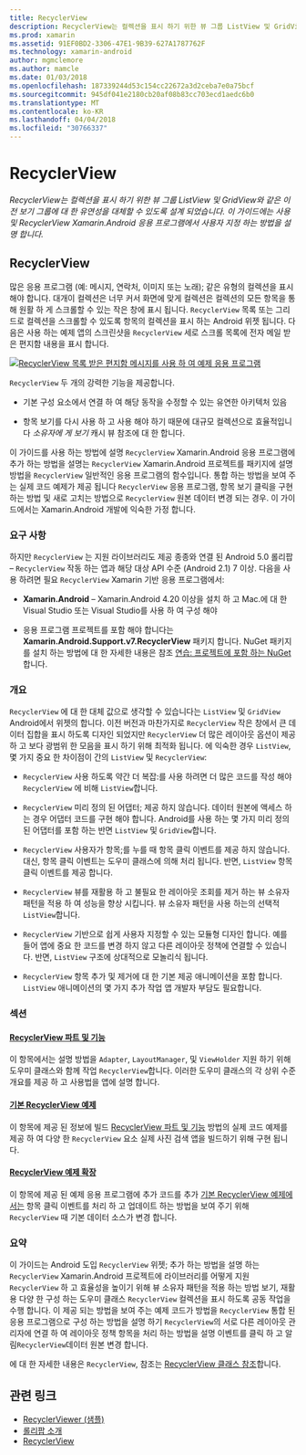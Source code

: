 ```yaml
---
title: RecyclerView
description: RecyclerView는 컬렉션을 표시 하기 위한 뷰 그룹 ListView 및 GridView와 같은 이전 보기 그룹에 대 한 유연성을 대체할 수 있도록 설계 되었습니다.  이 가이드에는 사용 및 RecyclerView Xamarin.Android 응용 프로그램에서 사용자 지정 하는 방법을 설명 합니다.
ms.prod: xamarin
ms.assetid: 91EF0BD2-3306-47E1-9B39-627A1787762F
ms.technology: xamarin-android
author: mgmclemore
ms.author: mamcle
ms.date: 01/03/2018
ms.openlocfilehash: 187339244d53c154cc22672a3d2ceba7e0a75bcf
ms.sourcegitcommit: 945df041e2180cb20af08b83cc703ecd1aedc6b0
ms.translationtype: MT
ms.contentlocale: ko-KR
ms.lasthandoff: 04/04/2018
ms.locfileid: "30766337"
---
```

# <a name="recyclerview"></a>RecyclerView

_RecyclerView는 컬렉션을 표시 하기 위한 뷰 그룹 ListView 및 GridView와 같은 이전 보기 그룹에 대 한 유연성을 대체할 수 있도록 설계 되었습니다.  이 가이드에는 사용 및 RecyclerView Xamarin.Android 응용 프로그램에서 사용자 지정 하는 방법을 설명 합니다._

## <a name="recyclerview"></a>RecyclerView

많은 응용 프로그램 (예: 메시지, 연락처, 이미지 또는 노래); 같은 유형의 컬렉션을 표시 해야 합니다. 대개이 컬렉션은 너무 커서 화면에 맞게 컬렉션은 컬렉션의 모든 항목을 통해 원활 하 게 스크롤할 수 있는 작은 창에 표시 됩니다.
`RecyclerView` 목록 또는 그리드로 컬렉션을 스크롤할 수 있도록 항목의 컬렉션을 표시 하는 Android 위젯 됩니다. 다음은 사용 하는 예제 앱의 스크린샷을 `RecyclerView` 세로 스크롤 목록에 전자 메일 받은 편지함 내용을 표시 합니다.

[![RecyclerView 목록 받은 편지함 메시지를 사용 하 여 예제 응용 프로그램](images/01-recyclerview-example-sml.png)](images/01-recyclerview-example.png#lightbox)

`RecyclerView` 두 개의 강력한 기능을 제공합니다.

-  기본 구성 요소에서 연결 하 여 해당 동작을 수정할 수 있는 유연한 아키텍처 있음

-  항목 보기를 다시 사용 하 고 사용 해야 하기 때문에 대규모 컬렉션으로 효율적입니다 *소유자에 게 보기* 캐시 뷰 참조에 대 한 합니다.

이 가이드를 사용 하는 방법에 설명 `RecyclerView` Xamarin.Android 응용 프로그램에 추가 하는 방법을 설명는 `RecyclerView` Xamarin.Android 프로젝트를 패키지에 설명 방법을 `RecyclerView` 일반적인 응용 프로그램의 함수입니다. 통합 하는 방법을 보여 주는 실제 코드 예제가 제공 됩니다 `RecyclerView` 응용 프로그램, 항목 보기 클릭을 구현 하는 방법 및 새로 고치는 방법으로 `RecyclerView` 원본 데이터 변경 되는 경우. 이 가이드에서는 Xamarin.Android 개발에 익숙한 가정 합니다.


### <a name="requirements"></a>요구 사항

하지만 `RecyclerView` 는 지원 라이브러리도 제공 종종와 연결 된 Android 5.0 롤리팝 &ndash; `RecyclerView` 작동 하는 앱과 해당 대상 API 수준 (Android 2.1) 7 이상. 다음을 사용 하려면 필요 `RecyclerView` Xamarin 기반 응용 프로그램에서:

-  **Xamarin.Android** &ndash; Xamarin.Android 4.20 이상을 설치 하 고 Mac.에 대 한 Visual Studio 또는 Visual Studio를 사용 하 여 구성 해야

-  응용 프로그램 프로젝트를 포함 해야 합니다는 **Xamarin.Android.Support.v7.RecyclerView** 패키지 합니다. NuGet 패키지를 설치 하는 방법에 대 한 자세한 내용은 참조 [연습: 프로젝트에 포함 하는 NuGet](https://docs.microsoft.com/visualstudio/mac/nuget-walkthrough)합니다.


### <a name="overview"></a>개요

`RecyclerView` 에 대 한 대체 값으로 생각할 수 있습니다는 `ListView` 및 `GridView` Android에서 위젯의 합니다. 이전 버전과 마찬가지로 `RecyclerView` 작은 창에서 큰 데이터 집합을 표시 하도록 디자인 되었지만 `RecyclerView` 더 많은 레이아웃 옵션이 제공 하 고 보다 광범위 한 모음을 표시 하기 위해 최적화 됩니다. 에 익숙한 경우 `ListView`, 몇 가지 중요 한 차이점이 간의 `ListView` 및 `RecyclerView`:

-   `RecyclerView` 사용 하도록 약간 더 복잡:를 사용 하려면 더 많은 코드를 작성 해야 `RecyclerView` 에 비해 `ListView`합니다.

-   `RecyclerView` 미리 정의 된 어댑터; 제공 하지 않습니다. 데이터 원본에 액세스 하는 경우 어댑터 코드를 구현 해야 합니다. Android를 사용 하는 몇 가지 미리 정의 된 어댑터를 포함 하는 반면 `ListView` 및 `GridView`합니다.

-   `RecyclerView` 사용자가 항목;를 누를 때 항목 클릭 이벤트를 제공 하지 않습니다. 대신, 항목 클릭 이벤트는 도우미 클래스에 의해 처리 됩니다. 반면, `ListView` 항목 클릭 이벤트를 제공 합니다.

-   `RecyclerView` 뷰를 재활용 하 고 불필요 한 레이아웃 조회를 제거 하는 뷰 소유자 패턴을 적용 하 여 성능을 향상 시킵니다. 뷰 소유자 패턴을 사용 하는의 선택적 `ListView`합니다.

-   `RecyclerView` 기반으로 쉽게 사용자 지정할 수 있는 모듈형 디자인 합니다. 예를 들어 앱에 중요 한 코드를 변경 하지 않고 다른 레이아웃 정책에 연결할 수 있습니다.
    반면, `ListView` 구조에 상대적으로 모놀리식 됩니다.

-   `RecyclerView` 항목 추가 및 제거에 대 한 기본 제공 애니메이션을 포함 합니다. `ListView` 애니메이션의 몇 가지 추가 작업 앱 개발자 부담도 필요합니다.


### <a name="sections"></a>섹션

#### <a name="recyclerview-parts-and-functionalityandroiduser-interfacelayoutsrecycler-viewparts-and-functionalitymd"></a>[RecyclerView 파트 및 기능](~/android/user-interface/layouts/recycler-view/parts-and-functionality.md)

이 항목에서는 설명 방법을 `Adapter`, `LayoutManager`, 및 `ViewHolder` 지원 하기 위해 도우미 클래스와 함께 작업 `RecyclerView`합니다.
이러한 도우미 클래스의 각 상위 수준 개요를 제공 하 고 사용법을 앱에 설명 합니다.

#### <a name="a-basic-recyclerview-exampleandroiduser-interfacelayoutsrecycler-viewrecyclerview-examplemd"></a>[기본 RecyclerView 예제](~/android/user-interface/layouts/recycler-view/recyclerview-example.md)

이 항목에 제공 된 정보에 빌드 [RecyclerView 파트 및 기능](~/android/user-interface/layouts/recycler-view/parts-and-functionality.md) 방법의 실제 코드 예제를 제공 하 여 다양 한 `RecyclerView` 요소 실제 사진 검색 앱을 빌드하기 위해 구현 됩니다.

#### <a name="extending-the-recyclerview-exampleandroiduser-interfacelayoutsrecycler-viewextending-the-examplemd"></a>[RecyclerView 예제 확장](~/android/user-interface/layouts/recycler-view/extending-the-example.md)

이 항목에 제공 된 예제 응용 프로그램에 추가 코드를 추가 [기본 RecyclerView 예제에서는](~/android/user-interface/layouts/recycler-view/recyclerview-example.md) 항목 클릭 이벤트를 처리 하 고 업데이트 하는 방법을 보여 주기 위해 `RecyclerView` 때 기본 데이터 소스가 변경 합니다.


### <a name="summary"></a>요약

이 가이드는 Android 도입 `RecyclerView` 위젯; 추가 하는 방법을 설명 하는 `RecyclerView` Xamarin.Android 프로젝트에 라이브러리를 어떻게 지원 `RecyclerView` 하 고 효율성을 높이기 위해 뷰 소유자 패턴을 적용 하는 방법 보기, 재활용 다양 한 구성 하는 도우미 클래스 `RecyclerView` 컬렉션을 표시 하도록 공동 작업을 수행 합니다. 이 제공 되는 방법을 보여 주는 예제 코드가 방법을 `RecyclerView` 통합 된 응용 프로그램으로 구성 하는 방법을 설명 하기 `RecyclerView`의 서로 다른 레이아웃 관리자에 연결 하 여 레이아웃 정책 항목을 처리 하는 방법을 설명 이벤트를 클릭 하 고 알림`RecyclerView`데이터 원본 변경 합니다.

에 대 한 자세한 내용은 `RecyclerView`, 참조는 [RecyclerView 클래스 참조](https://developer.android.com/reference/android/support/v7/widget/RecyclerView.html)합니다.


## <a name="related-links"></a>관련 링크

- [RecyclerViewer (샘플)](https://developer.xamarin.com/samples/monodroid/android5.0/RecyclerViewer)
- [롤리팝 소개](~/android/platform/lollipop.md)
- [RecyclerView](https://developer.android.com/reference/android/support/v7/widget/RecyclerView.html)
